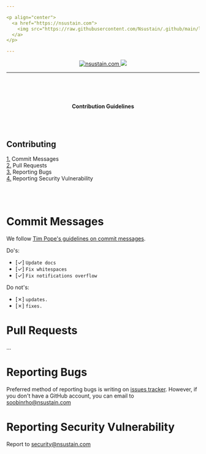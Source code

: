 ```yaml
---

<p align="center">
  <a href="https://nsustain.com">
    <img src="https://raw.githubusercontent.com/Nsustain/.github/main/logo/logo_github.png" width="350">
  </a>
</p>

---
```


<p align="center">
  <a href="https://github.com/Nsustain/nsustain.com">
    <img alt="nsustain.com" src="https://img.shields.io/badge/GitHub-nsustain.com-brightgreen">
  </a>
  <a href="https://github.com/Nsustain/nsustain.com/blob/main/LICENSE">
    <img src="https://badgen.net/github/license/Nsustain/.github">
  </a>
</p>

---

<br>
<br>
<br>

<p align="center">
  <b>
    Contribution Guidelines
  </b>
</p>

<br>
<br>

## Contributing
[1.](#1-commit-messages) Commit Messages<br>
[2.](#2-pull-requests) Pull Requests<br>
[3.](#3-reporting-bugs) Reporting Bugs<br>
[4.](#4-Reporting-security-vulnerability) Reporting Security Vulnerability<br>

<br>
<br>

# Commit Messages

We follow
[Tim Pope's guidelines on commit messages](https://tbaggery.com/2008/04/19/a-note-about-git-commit-messages.html).

Do's:
- [&check;] `Update docs`
- [&check;] `Fix whitespaces`
- [&check;] `Fix notifications overflow`

Do not's:
- [&cross;] `updates.`
- [&cross;] `fixes.`

# Pull Requests

...

# Reporting Bugs

Preferred method of reporting bugs
is writing on
[issues tracker](https://github.com/Nsustain/nsustain.com/issues).
However, if you don't have a GitHub
account, you can email to soobinrho@nsustain.com

# Reporting Security Vulnerability

Report to security@nsustain.com



<!---

Finish Contribution Guidelines.
Move this file to the main repository.
For other files, just link to
the main repo's CONTRIBUTING.md

-->


<br>
<br>
<br>
